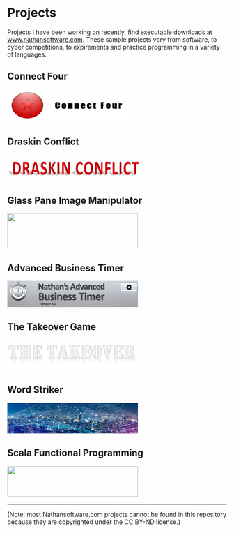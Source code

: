 # Projects
Projects I have been working on recently, find executable downloads at <a href="https://www.nathansoftware.com">www.nathansoftware.com</a>. These sample projects vary from software, to cyber competitions, to expirements and practice programming in a variety of languages.

## Connect Four
[<img src="https://github.com/NRais/Projects/blob/master/Connect%20Four/Connect%20Four%20UI%20Java/connect_four_new.png" width="280" height="75">](https://nathansoftware.com/wordpress/connect-four/)

## Draskin Conflict
[<img src="https://github.com/NRais/Projects/blob/master/Draskin%20Conflict/app/src/main/res/drawable-mdpi/bannerlabel.png" width="310" height="60">](https://nathansoftware.com/wordpress/draskan-conflict/)

## Glass Pane Image Manipulator
[<img src="https://nathansoftware.com/wordpress/wp-content/uploads/2020/01/nathansoftware.png" width="300" height="80">](https://nathansoftware.com/wordpress/glass-pane/)

## Advanced Business Timer
[<img src="https://github.com/NRais/Projects/blob/master/Advanced%20Business%20Timer/header.jpg" width="300" height="60">](https://nathansoftware.com/wordpress/desktop-timer/)

## The Takeover Game
[<img src="https://github.com/NRais/Projects/blob/master/The%20Takeover%20Game/Takeover/src/resources/menu/mainLabel.png" width="300" height="70">](https://nathansoftware.com/wordpress/the-takeover/)

## Word Striker
[<img src="https://github.com/NRais/Projects/blob/master/WordStriker/logo.jpg" width="300" height="70">](https://nathansoftware.com/wordpress/word-striker/)

## Scala Functional Programming
[<img src="https://upload.wikimedia.org/wikipedia/commons/8/85/Scala_logo.png" width="300" height="70">](https://github.com/NRais/Projects/tree/master/Functional%20Programming%20in%20Scala/ScalaTestProject/src)

------

(Note: most Nathansoftware.com projects cannot be found in this repository because they are copyrighted under the CC BY-ND license.)
